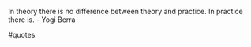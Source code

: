 In theory there is no difference between theory and practice. In practice there is. - Yogi Berra

#quotes